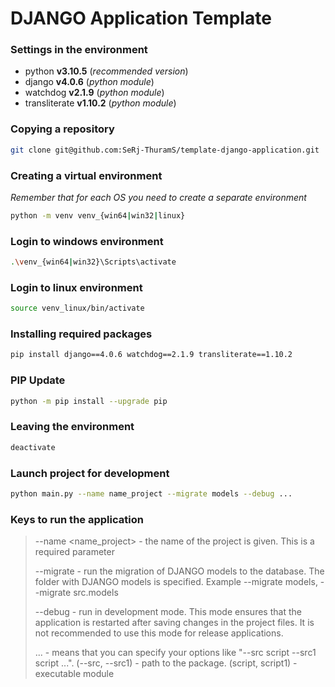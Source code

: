 # DJANGO Application Template

### Settings in the environment
- python **v3.10.5** (_recommended version_)
- django **v4.0.6** (_python module_)
- watchdog **v2.1.9** (_python module_)
- transliterate **v1.10.2** (_python module_)

### Copying a repository

```sh
git clone git@github.com:SeRj-ThuramS/template-django-application.git
```

### Creating a virtual environment
_Remember that for each OS you need to create a separate environment_

```sh
python -m venv venv_{win64|win32|linux}
```

### Login to windows environment

```sh
.\venv_{win64|win32}\Scripts\activate
```

### Login to linux environment

```sh
source venv_linux/bin/activate
```

### Installing required packages

```sh
pip install django==4.0.6 watchdog==2.1.9 transliterate==1.10.2
```

### PIP Update

```sh
python -m pip install --upgrade pip
```
### Leaving the environment

```sh
deactivate
```

### Launch project for development

```sh
python main.py --name name_project --migrate models --debug ...
```

### Keys to run the application
> --name <name_project> - the name of the project is given. This is a required parameter
>
> --migrate <models> - run the migration of DJANGO models to the database. The folder with DJANGO models is specified. Example --migrate models, --migrate src.models
>
> --debug - run in development mode. This mode ensures that the application is restarted after saving changes in the project files. It is not recommended to use this mode for release applications.
>
> ... - means that you can specify your options like "--src script --src1 script ...". (--src, --src1) - path to the package. (script, script1) - executable module
